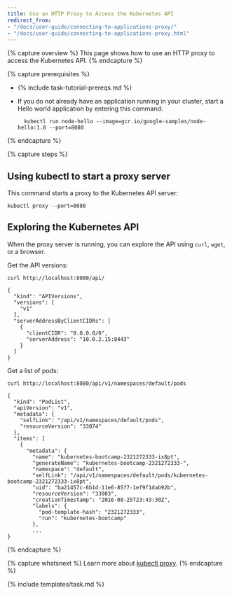 ```yaml
---
title: Use an HTTP Proxy to Access the Kubernetes API
redirect_from:
- "/docs/user-guide/connecting-to-applications-proxy/"
- "/docs/user-guide/connecting-to-applications-proxy.html"
---
```


{% capture overview %}
This page shows how to use an HTTP proxy to access the Kubernetes API.
{% endcapture %}

{% capture prerequisites %}

* {% include task-tutorial-prereqs.md %}

* If you do not already have an application running in your cluster, start
  a Hello world application by entering this command:

        kubectl run node-hello --image=gcr.io/google-samples/node-hello:1.0 --port=8080

{% endcapture %}

{% capture steps %}

## Using kubectl to start a proxy server

This command starts a proxy to the Kubernetes API server:

    kubectl proxy --port=8080

## Exploring the Kubernetes API

When the proxy server is running, you can explore the API using `curl`, `wget`,
or a browser.

Get the API versions:

    curl http://localhost:8080/api/

    {
      "kind": "APIVersions",
      "versions": [
        "v1"
      ],
      "serverAddressByClientCIDRs": [
        {
          "clientCIDR": "0.0.0.0/0",
          "serverAddress": "10.0.2.15:8443"
        }
      ]
    }

Get a list of pods:

    curl http://localhost:8080/api/v1/namespaces/default/pods

    {
      "kind": "PodList",
      "apiVersion": "v1",
      "metadata": {
        "selfLink": "/api/v1/namespaces/default/pods",
        "resourceVersion": "33074"
      },
      "items": [
        {
          "metadata": {
            "name": "kubernetes-bootcamp-2321272333-ix8pt",
            "generateName": "kubernetes-bootcamp-2321272333-",
            "namespace": "default",
            "selfLink": "/api/v1/namespaces/default/pods/kubernetes-bootcamp-2321272333-ix8pt",
            "uid": "ba21457c-6b1d-11e6-85f7-1ef9f1dab92b",
            "resourceVersion": "33003",
            "creationTimestamp": "2016-08-25T23:43:30Z",
            "labels": {
              "pod-template-hash": "2321272333",
              "run": "kubernetes-bootcamp"
            },
            ...
    }

{% endcapture %}

{% capture whatsnext %}
Learn more about [kubectl proxy](/docs/user-guide/kubectl/v1.6/#proxy).
{% endcapture %}

{% include templates/task.md %}
